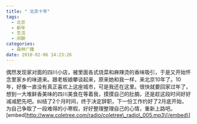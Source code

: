 ```yaml
---
title: " 北京十年"
tags:
  - 北京
  - 新年
  - 生活
  - 闲聊
categories:
  - 森林广播
date: 2010-02-06 14:23:26
---
```


偶然发现家对面的四川小店，被里面各式烧菜和麻辣烫的香味吸引，于是又开始怀念里家乡的味道来。跟老板娘攀谈起来，原来她和我一样，来北京10年了。10年，好像一直没有真正喜欢上这座城市，可是我还在这里。很快就要回家过年了，想到一大堆鲜香美味的四川美食在等着我，摸摸自己的肚腩，还是趁这段时间好好减减肥先吧。纠结了2个月时间，终于决定辞职，下一份工作约好了2月底开始，为自己争取了一段难得的小寒假，好好整理整理自己的心情，重新上路吧。   \[embed\]http://www.coletree.com/radio/coletree\_radio\_005.mp3\[/embed\]